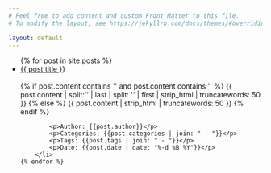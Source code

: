 ```yaml
---
# Feel free to add content and custom Front Matter to this file.
# To modify the layout, see https://jekyllrb.com/docs/themes/#overriding-theme-defaults

layout: default
---
```


<link rel="stylesheet" href="{{ '/assets/css/home.css?v=' }}">

<ul>
    {% for post in site.posts %}
        <li class="post">
            <a href="{{ post.url }}">{{ post.title }}</a>
            <br><br>
            {% if post.content contains '<!--excerpt.start-->' and post.content contains '<!--excerpt.end-->' %}
                {{ post.content | split:'<!--excerpt.start-->' | last | split: '<!--excerpt.end-->' | first | strip_html | truncatewords: 50 }}
            {% else %}
                {{ post.content | strip_html | truncatewords: 50 }}
            {% endif %}

            <p>Author: {{post.author}}</p>
            <p>Categories: {{post.categories | join: " - "}}</p>
            <p>Tags: {{post.tags | join: " - "}}</p>
            <p>Date: {{post.date | date: "%-d %B %Y"}}</p>
        </li>
    {% endfor %}
</ul>